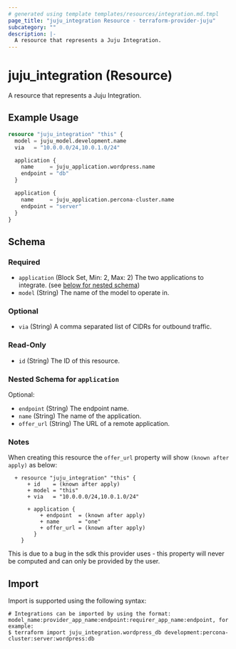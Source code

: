 ```yaml
---
# generated using template templates/resources/integration.md.tmpl
page_title: "juju_integration Resource - terraform-provider-juju"
subcategory: ""
description: |-
  A resource that represents a Juju Integration.
---
```


# juju_integration (Resource)

A resource that represents a Juju Integration.

## Example Usage
```terraform
resource "juju_integration" "this" {
  model = juju_model.development.name
  via   = "10.0.0.0/24,10.0.1.0/24"

  application {
    name     = juju_application.wordpress.name
    endpoint = "db"
  }

  application {
    name     = juju_application.percona-cluster.name
    endpoint = "server"
  }
}
```

<!-- schema generated by tfplugindocs -->
## Schema

### Required

- `application` (Block Set, Min: 2, Max: 2) The two applications to integrate. (see [below for nested schema](#nestedblock--application))
- `model` (String) The name of the model to operate in.

### Optional

- `via` (String) A comma separated list of CIDRs for outbound traffic.

### Read-Only

- `id` (String) The ID of this resource.

<a id="nestedblock--application"></a>
### Nested Schema for `application`

Optional:

- `endpoint` (String) The endpoint name.
- `name` (String) The name of the application.
- `offer_url` (String) The URL of a remote application.


### Notes
When creating this resource the `offer_url` property will show `(known after apply)` as below:
```
  + resource "juju_integration" "this" {
      + id    = (known after apply)
      + model = "this"
      + via   = "10.0.0.0/24,10.0.1.0/24"

      + application {
          + endpoint  = (known after apply)
          + name      = "one"
          + offer_url = (known after apply)
        }
    }
```
This is due to a bug in the sdk this provider uses - this property will never be computed and can only be provided by the user.

## Import

Import is supported using the following syntax:

```shell
# Integrations can be imported by using the format: model_name:provider_app_name:endpoint:requirer_app_name:endpoint, for example:
$ terraform import juju_integration.wordpress_db development:percona-cluster:server:wordpress:db
```
